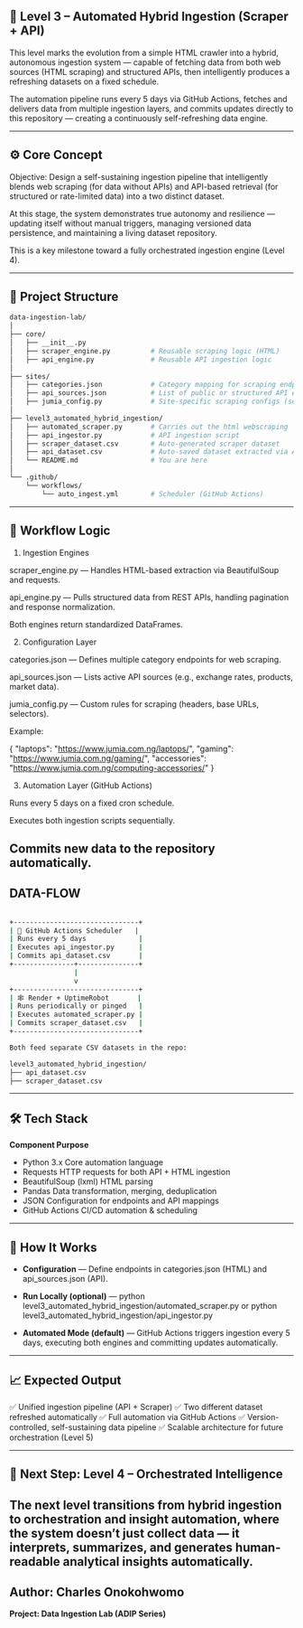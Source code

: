 ## 🧠 Level 3 – Automated Hybrid Ingestion (Scraper + API)

This level marks the evolution from a simple HTML crawler into a hybrid, autonomous ingestion system — capable of fetching data from both web sources (HTML scraping) and structured APIs, then intelligently produces a refreshing datasets on a fixed schedule.

The automation pipeline runs every 5 days via GitHub Actions, fetches and delivers data from multiple ingestion layers, and commits updates directly to this repository — creating a continuously self-refreshing data engine.

--------

## ⚙️ Core Concept

Objective:
Design a self-sustaining ingestion pipeline that intelligently blends web scraping (for data without APIs) and API-based retrieval (for structured or rate-limited data) into a two distinct dataset.

At this stage, the system demonstrates true autonomy and resilience — updating itself without manual triggers, managing versioned data persistence, and maintaining a living dataset repository.

This is a key milestone toward a fully orchestrated ingestion engine (Level 4).

----------

## 🧩 Project Structure
``` bash
data-ingestion-lab/
│
├── core/
│   ├── __init__.py
│   ├── scraper_engine.py          # Reusable scraping logic (HTML)
│   ├── api_engine.py              # Reusable API ingestion logic
│
├── sites/
│   ├── categories.json            # Category mapping for scraping endpoints
│   ├── api_sources.json           # List of public or structured API endpoints
│   ├── jumia_config.py            # Site-specific scraping configs (selectors, headers)
│
├── level3_automated_hybrid_ingestion/
│   ├── automated_scraper.py       # Carries out the html webscraping  
│   ├── api_ingestor.py            # API ingestion script 
│   ├── scraper_dataset.csv        # Auto-generated scraper dataset
│   ├── api_dataset.csv            # Auto-saved dataset extracted via Api       
│   └── README.md                  # You are here
│
└── .github/
    └── workflows/
        └── auto_ingest.yml        # Scheduler (GitHub Actions)
```

------------

## 🧠 Workflow Logic
1. Ingestion Engines

scraper_engine.py — Handles HTML-based extraction via BeautifulSoup and requests.

api_engine.py — Pulls structured data from REST APIs, handling pagination and response normalization.

Both engines return standardized DataFrames.  

2. Configuration Layer

categories.json — Defines multiple category endpoints for web scraping.

api_sources.json — Lists active API sources (e.g., exchange rates, products, market data).

jumia_config.py — Custom rules for scraping (headers, base URLs, selectors).

Example:

{
  "laptops": "https://www.jumia.com.ng/laptops/",
  "gaming": "https://www.jumia.com.ng/gaming/",
  "accessories": "https://www.jumia.com.ng/computing-accessories/"
}
 
3. Automation Layer (GitHub Actions)

Runs every 5 days on a fixed cron schedule.

Executes both ingestion scripts sequentially.

Commits new data to the repository automatically.
 --------

## DATA-FLOW
```bash

+-------------------------------+
| 🧠 GitHub Actions Scheduler   |
| Runs every 5 days             |
| Executes api_ingestor.py      |
| Commits api_dataset.csv       |
+---------------+---------------+
                |
                v
+-------------------------------+
| 🕸️ Render + UptimeRobot       |
| Runs periodically or pinged   |
| Executes automated_scraper.py |
| Commits scraper_dataset.csv   |
+-------------------------------+

Both feed separate CSV datasets in the repo:

level3_automated_hybrid_ingestion/
├── api_dataset.csv
├── scraper_dataset.csv
```
---------

## 🛠️ Tech Stack
**Component	Purpose**
- Python 3.x	Core automation language
- Requests	HTTP requests for both API + HTML ingestion
- BeautifulSoup (lxml)	HTML parsing
- Pandas	Data transformation, merging, deduplication
- JSON	Configuration for endpoints and API mappings
- GitHub Actions	CI/CD automation & scheduling

----------

## 🚀 How It Works

- **Configuration** — Define endpoints in categories.json (HTML) and api_sources.json (API).

- **Run Locally (optional)** — python level3_automated_hybrid_ingestion/automated_scraper.py or python level3_automated_hybrid_ingestion/api_ingestor.py
 
- **Automated Mode (default)** — GitHub Actions triggers ingestion every 5 days, executing both engines and committing updates automatically.

--------

## 📈 Expected Output

✅ Unified ingestion pipeline (API + Scraper)
✅ Two different dataset refreshed automatically
✅ Full automation via GitHub Actions
✅ Version-controlled, self-sustaining data pipeline
✅ Scalable architecture for future orchestration (Level 5)

----------

## 🧭 Next Step: Level 4 – Orchestrated Intelligence

The next level transitions from hybrid ingestion to orchestration and insight automation, where the system doesn’t just collect data — it interprets, summarizes, and generates human-readable analytical insights automatically.
-----------

## Author: Charles Onokohwomo 

**Project: Data Ingestion Lab (ADIP Series)**
